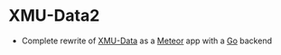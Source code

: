# XMU-Data2

- Complete rewrite of [XMU-Data](https://github.com/benoberhaus/XMU-Data) as a [Meteor](https://github.com/meteor/meteor) app with a [Go](https://github.com/golang/go) backend
